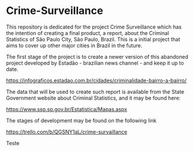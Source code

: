 # Crime-Surveillance
This repository is dedicated for the project Crime Surveillance which has the intention of creating a final product, a report, about the Criminal Statistics of São Paulo City, São Paulo, Brazil. This is a initial project that aims to cover up other major cities in Brazil in the future.

The first stage of the project is to create a newer version of this abandoned project developed by Estadão - brazilian news channel - and keep it up to date. 

https://infograficos.estadao.com.br/cidades/criminalidade-bairro-a-bairro/

The data that will be used to create such report is available from the State Government website about Criminal Statistics, and it may be found here:

https://www.ssp.sp.gov.br/Estatistica/Mapas.aspx

The stages of development may be found on the following link

https://trello.com/b/QGSNY1aL/crime-survaillance

Teste
